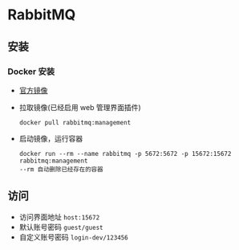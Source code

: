 # RabbitMQ

## 安装

### Docker 安装

- [官方镜像](https://registry.hub.docker.com/_/rabbitmq/?tab=description)

- 拉取镜像(已经启用 web 管理界面插件)

  ```shell
  docker pull rabbitmq:management
  ```
  
- 启动镜像，运行容器

  ```shell
  docker run --rm --name rabbitmq -p 5672:5672 -p 15672:15672 rabbitmq:management
  --rm 自动删除已经存在的容器
  ```

## 访问

- 访问界面地址 `host:15672` 
- 默认账号密码  `guest/guest` 
- 自定义账号密码 `login-dev/123456`

